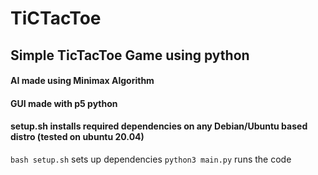 # TiCTacToe

## Simple TicTacToe Game using python

#### AI made using Minimax Algorithm 
#### GUI made with p5 python
#### setup.sh installs required dependencies on any Debian/Ubuntu based distro (tested on ubuntu 20.04)

`bash setup.sh` sets up dependencies
`python3 main.py` runs the code
